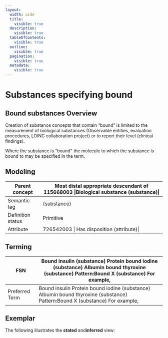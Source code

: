 ```yaml
---
layout:
  width: wide
  title:
    visible: true
  description:
    visible: true
  tableOfContents:
    visible: true
  outline:
    visible: true
  pagination:
    visible: true
  metadata:
    visible: true
---
```


# Substances specifying bound

## Bound substances Overview

Creation of substance concepts that contain “bound” is limited to the measurement of biological substances (Observable entities, evaluation procedures, LOINC collaboration project) or to report their level (clinical findings).

Where the substance is "bound" the molecule to which the substance is bound to may be specified in the term.

## Modeling

| Parent concept    | Most distal appropriate descendant of 115668003 \|Biological substance (substance)\| |
| ----------------- | ------------------------------------------------------------------------------------ |
| Semantic tag      | (substance)                                                                          |
| Definition status | Primitive                                                                            |
| Attribute         | 726542003 \| Has disposition (attribute)\|                                           |

## Terming

| FSN            | Bound insulin (substance) Protein bound iodine (substance) Albumin bound thyroxine (substance) Pattern:Bound X (substance) For example, |
| -------------- | --------------------------------------------------------------------------------------------------------------------------------------- |
| Preferred Term | Bound insulin Protein bound iodine (substance) Albumin bound thyroxine (substance) Pattern:Bound X (substance) For example,             |

## Exemplar

The following illustrates the **stated** and**inferred** view:

<figure><img src="../../../../../../authoring/substance/images/229114270.png" alt=""><figcaption></figcaption></figure>
